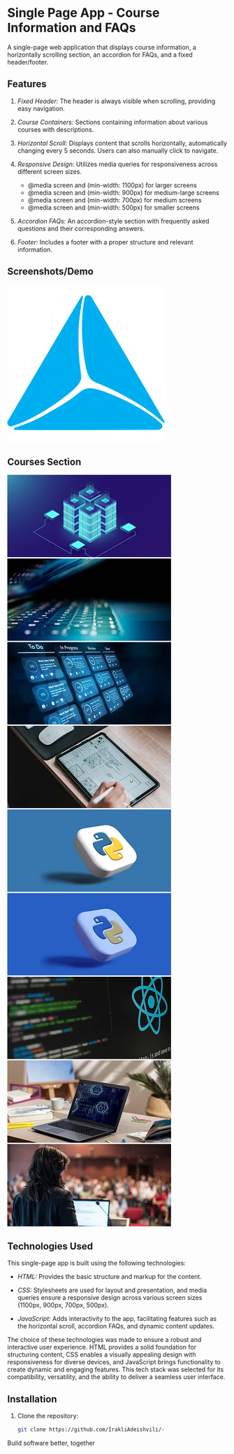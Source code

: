 # Single Page App - Course Information and FAQs

A single-page web application that displays course information, a horizontally scrolling section, an accordion for FAQs, and a fixed header/footer.

## Features

1. *Fixed Header:* The header is always visible when scrolling, providing easy navigation.

2. *Course Containers:* Sections containing information about various courses with descriptions.

3. *Horizontal Scroll:* Displays content that scrolls horizontally, automatically changing every 5 seconds. Users can also manually click to navigate.

4. *Responsive Design:* Utilizes media queries for responsiveness across different screen sizes.
    - @media screen and (min-width: 1100px) for larger screens
    - @media screen and (min-width: 900px) for medium-large screens
    - @media screen and (min-width: 700px) for medium screens
    - @media screen and (min-width: 500px) for smaller screens

5. *Accordion FAQs:* An accordion-style section with frequently asked questions and their corresponding answers.

6. *Footer:* Includes a footer with a proper structure and relevant information.

## Screenshots/Demo

![Header Section](imgs\logo.jpg)

## Courses Section
![Blockchain](/imgs/Blockchain.jpg)
![Cybersecurity](/imgs/Cybersecurity.jpg)
![DevOps](/imgs/DevOps.jpg)
![iOS](/imgs/ios.jpg)
![Python](/imgs/Python.jpg)
![Python1](/imgs/Python1.jpg)
![React](/imgs/react.jpg)
![Security](/imgs/Security.jpg)
![ToT](/imgs/ToT.jpg)

## Technologies Used

This single-page app is built using the following technologies:

- *HTML:* Provides the basic structure and markup for the content.
  
- *CSS:* Stylesheets are used for layout and presentation, and media queries ensure a responsive design across various screen sizes (1100px, 900px, 700px, 500px).

- *JavaScript:* Adds interactivity to the app, facilitating features such as the horizontal scroll, accordion FAQs, and dynamic content updates.

The choice of these technologies was made to ensure a robust and interactive user experience. HTML provides a solid foundation for structuring content, CSS enables a visually appealing design with responsiveness for diverse devices, and JavaScript brings functionality to create dynamic and engaging features. This tech stack was selected for its compatibility, versatility, and the ability to deliver a seamless user interface.

## Installation

1. Clone the repository:

   ```bash
   git clone https://github.com/IrakliAdeishvili/-

Build software better, together